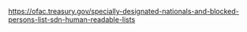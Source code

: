 https://ofac.treasury.gov/specially-designated-nationals-and-blocked-persons-list-sdn-human-readable-lists